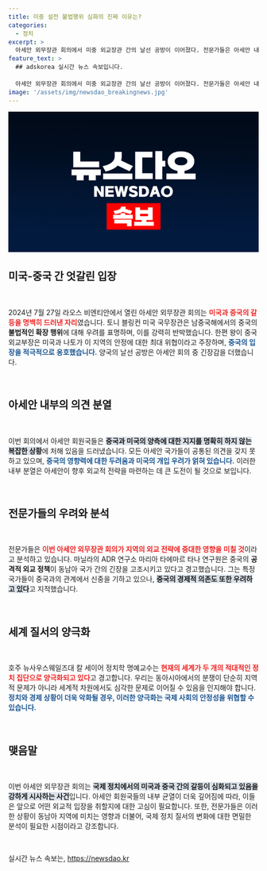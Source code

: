 ```yaml
---
title: 미중 설전 불법행위 심화의 진짜 이유는?
categories:
  - 정치
excerpt: >
  아세안 외무장관 회의에서 미중 외교장관 간의 날선 공방이 이어졌다. 전문가들은 아세안 내부에 심각한 균열이 발생하고 있다고 경고하며, 중국의 공격적 행동이 지역 긴장을 고조시키고 있다고 분석했다. 클릭해서 이 숨막히는 외교전을 확인하세요!
feature_text: >
  ## adskorea 실시간 뉴스 속보입니다.

  아세안 외무장관 회의에서 미중 외교장관 간의 날선 공방이 이어졌다. 전문가들은 아세안 내부에 심각한 균열이 발생하고 있다고 경고하며, 중국의 공격적 행동이 지역 긴장을 고조시키고 있다고 분석했다. 클릭해서 이 숨막히는 외교전을 확인하세요!
image: '/assets/img/newsdao_breakingnews.jpg'
---
```


<p><img src="/assets/img/newsdao_breakingnews.jpg" alt="adskorea 속보" /></p>

<h2 data-ke-size="size26">미국-중국 간 엇갈린 입장</h2>

<p data-ke-size="size16">&nbsp;</p>

<p data-ke-size="size16">2024년 7월 27일 라오스 비엔티안에서 열린 아세안 외무장관 회의는 <b><span style="color: #ee2323;">미국과 중국의 갈등을 명백히 드러낸 자리</span></b>였습니다. 토니 블링컨 미국 국무장관은 남중국해에서의 중국의 <b>불법적인 확장 행위</b>에 대해 우려를 표명하며, 이를 강력히 반박했습니다. 한편 왕이 중국 외교부장은 미국과 나토가 이 지역의 안정에 대한 최대 위협이라고 주장하며, <b><span style="color: #1a5490;">중국의 입장을 적극적으로 옹호했습니다.</span></b> 양국의 날선 공방은 아세안 회의 중 긴장감을 더했습니다.</p>

<p data-ke-size="size16">&nbsp;</p>

<h2 data-ke-size="size26">아세안 내부의 의견 분열</h2>

<p data-ke-size="size16">&nbsp;</p>

<p data-ke-size="size16">이번 회의에서 아세안 회원국들은 <b><span style="background-color: #21538527;">중국과 미국의 양측에 대한 지지를 명확히 하지 않는 복잡한 상황</span></b>에 처해 있음을 드러냈습니다. 모든 아세안 국가들이 공통된 의견을 갖지 못하고 있으며, <b><span style="color: #1a5490;">중국의 영향력에 대한 두려움과 미국의 개입 우려가 얽혀 있습니다.</span></b> 이러한 내부 분열은 아세안이 향후 외교적 전략을 마련하는 데 큰 도전이 될 것으로 보입니다.</p>

<p data-ke-size="size16">&nbsp;</p>

<h2 data-ke-size="size26">전문가들의 우려와 분석</h2>

<p data-ke-size="size16">&nbsp;</p>

<p data-ke-size="size16">전문가들은 <b><span style="color: #ee2323;">이번 아세안 외무장관 회의가 지역의 외교 전략에 중대한 영향을 미칠 것</span></b>이라고 분석하고 있습니다. 마닐라의 ADR 연구소 마리아 타에마르 타나 연구원은 중국의 <b>공격적 외교 정책</b>이 동남아 국가 간의 긴장을 고조시키고 있다고 경고했습니다. 그는 특정 국가들이 중국과의 관계에서 신중을 기하고 있으나, <b><span style="background-color: #21538527;">중국의 경제적 의존도 또한 우려하고 있다</span></b>고 지적했습니다.</p>

<p data-ke-size="size16">&nbsp;</p>

<h2 data-ke-size="size26">세계 질서의 양극화</h2>

<p data-ke-size="size16">&nbsp;</p>

<p data-ke-size="size16">호주 뉴사우스웨일즈대 칼 세이어 정치학 명예교수는 <b><span style="color: #ee2323;">현재의 세계가 두 개의 적대적인 정치 집단으로 양극화되고 있다</span></b>고 경고합니다. 우리는 동아시아에서의 분쟁이 단순히 지역적 문제가 아니라 세계적 차원에서도 심각한 문제로 이어질 수 있음을 인지해야 합니다. <b><span style="color: #1a5490;">정치와 경제 상황이 더욱 악화될 경우, 이러한 양극화는 국제 사회의 안정성을 위협할 수 있습니다.</span></b></p>

<p data-ke-size="size16">&nbsp;</p>

<h2 data-ke-size="size26">맺음말</h2>

<p data-ke-size="size16">&nbsp;</p>

<p data-ke-size="size16">이번 아세안 외무장관 회의는 <b><span style="background-color: #21538527;">국제 정치에서의 미국과 중국 간의 갈등이 심화되고 있음을 강하게 시사하는 사건</span></b>입니다. 아세안 회원국들의 내부 균열이 더욱 깊어짐에 따라, 이들은 앞으로 어떤 외교적 입장을 취할지에 대한 고심이 필요합니다. 또한, 전문가들은 이러한 상황이 동남아 지역에 미치는 영향과 더불어, 국제 정치 질서의 변화에 대한 면밀한 분석이 필요한 시점이라고 강조합니다.</p>

<p data-ke-size="size16">&nbsp;</p>
실시간 뉴스 속보는, <a href="https://newsdao.kr" rel="dofollow">https://newsdao.kr</a>


